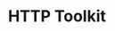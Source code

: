 ---
codehost: https://github.com/httptoolkit
logohandle: httptoolkittech
sort: httptoolkit
title: HTTP Toolkit
twitter: https://x.com/httptoolkit
website: https://httptoolkit.tech/
---